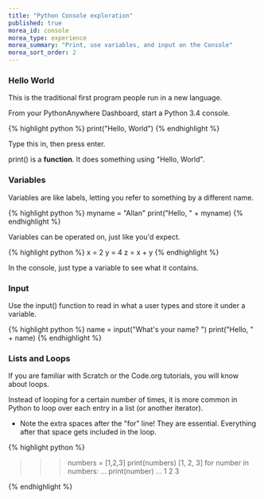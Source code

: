 ```yaml
---
title: "Python Console exploration"
published: true
morea_id: console
morea_type: experience
morea_summary: "Print, use variables, and input on the Console"
morea_sort_order: 2
---
```


### Hello World

This is the traditional first program people run in a new language.

From your PythonAnywhere Dashboard, start a Python 3.4 console.

{% highlight python %}
print("Hello, World")
{% endhighlight %}

Type this in, then press enter.

print() is a **function**. It does something using "Hello, World".

### Variables

Variables are like labels, letting you refer to something by a different name.

{% highlight python %}
myname = "Allan"
print("Hello, " + myname)
{% endhighlight %}

Variables can be operated on, just like you'd expect.

{% highlight python %}
x = 2
y = 4
z = x + y
{% endhighlight %}

In the console, just type a variable to see what it contains.

### Input

Use the input() function to read in what a user types and store it under a variable.

{% highlight python %}
name = input("What's your name? ")
print("Hello, " + name)
{% endhighlight %}

### Lists and Loops

If you are familiar with Scratch or the Code.org tutorials, you will know about loops.

Instead of looping for a certain number of times, it is more common in Python to loop over each entry in a list (or another iterator).

 - Note the extra spaces after the "for" line! They are essential. Everything after that space gets included in the loop.

{% highlight python %}
>>> numbers = [1,2,3]
>>> print(numbers)
[1, 2, 3]
>>> for number in numbers:
...     print(number)
... 
1
2
3
>>> 
{% endhighlight %}
